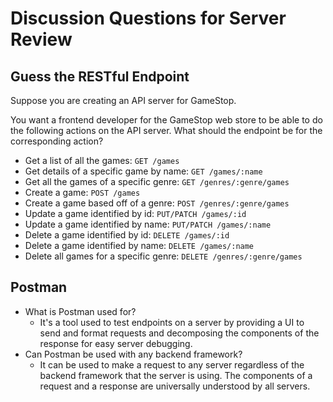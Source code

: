 # Discussion Questions for Server Review

## Guess the RESTful Endpoint

Suppose you are creating an API server for GameStop.

You want a frontend developer for the GameStop web store to be able to
do the following actions on the API server. What should the
endpoint be for the corresponding action?

- Get a list of all the games: `GET /games`
- Get details of a specific game by name: `GET /games/:name`
- Get all the games of a specific genre: `GET /genres/:genre/games`
- Create a game: `POST /games`
- Create a game based off of a genre: `POST /genres/:genre/games`
- Update a game identified by id: `PUT/PATCH /games/:id`
- Update a game identified by name: `PUT/PATCH /games/:name`
- Delete a game identified by id: `DELETE /games/:id`
- Delete a game identified by name: `DELETE /games/:name`
- Delete all games for a specific genre: `DELETE /genres/:genre/games`

## Postman

- What is Postman used for?
  - It's a tool used to test endpoints on a server by providing a UI
    to send and format requests and decomposing the components of the
    response for easy server debugging.
- Can Postman be used with any backend framework?
  - It can be used to make a request to any server regardless of the
    backend framework that the server is using. The components of a
    request and a response are universally understood by all servers.
